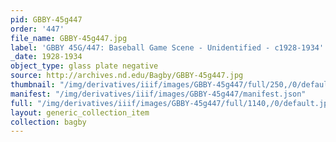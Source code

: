 ```yaml
---
pid: GBBY-45g447
order: '447'
file_name: GBBY-45g447.jpg
label: 'GBBY 45G/447: Baseball Game Scene - Unidentified - c1928-1934'
_date: 1928-1934
object_type: glass plate negative
source: http://archives.nd.edu/Bagby/GBBY-45g447.jpg
thumbnail: "/img/derivatives/iiif/images/GBBY-45g447/full/250,/0/default.jpg"
manifest: "/img/derivatives/iiif/images/GBBY-45g447/manifest.json"
full: "/img/derivatives/iiif/images/GBBY-45g447/full/1140,/0/default.jpg"
layout: generic_collection_item
collection: bagby
---
```

